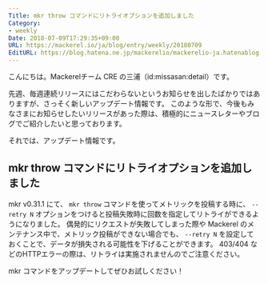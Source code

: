 ```yaml
---
Title: mkr throw コマンドにリトライオプションを追加しました
Category:
- weekly
Date: 2018-07-09T17:29:35+09:00
URL: https://mackerel.io/ja/blog/entry/weekly/20180709
EditURL: https://blog.hatena.ne.jp/mackerelio/mackerelio-ja.hatenablog.mackerel.io/atom/entry/10257846132599500945
---
```


こんにちは。Mackerelチーム CRE の三浦（id:missasan:detail）です。

先週、毎週連続リリースにはこだわらないというお知らせを出したばかりではありますが、さっそく新しいアップデート情報です。 このような形で、今後もみなさまにお知らせしたいリリースがあった際は、積極的にニュースレターやブログでご紹介したいと思っております。

それでは、アップデート情報です。

## mkr throw コマンドにリトライオプションを追加しました

mkr v0.31.1 にて、 `mkr throw` コマンドを使ってメトリックを投稿する時に、 `--retry N` オプションをつけると投稿失敗時に回数を指定してリトライができるようになりました。
偶発的にリクエストが失敗してしまった際や Mackerel のメンテナンス中で、メトリック投稿ができない場合でも、 `--retry N` を設定しておくことで、データが損失される可能性を下げることができます。
403/404 などのHTTPエラーの際は、リトライは実施されませんのでご注意ください。

mkr コマンドをアップデートしてぜひお試しください！
